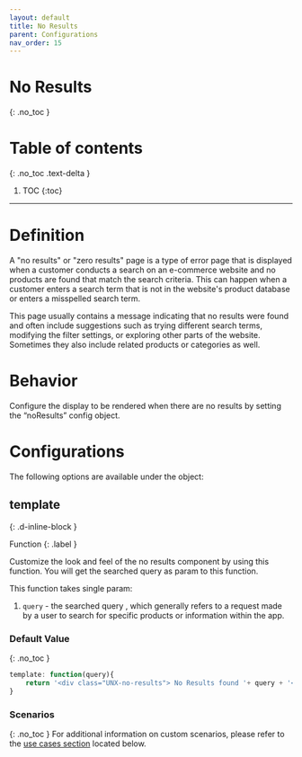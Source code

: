 ```yaml
---
layout: default
title: No Results
parent: Configurations
nav_order: 15
---
```


# No Results
{: .no_toc }

# Table of contents
{: .no_toc .text-delta }

1. TOC
{:toc}

---
# Definition

A "no results" or "zero results" page is a type of error page that is displayed when a customer conducts a search on an e-commerce website and no products are found that match the search criteria. This can happen when a customer enters a search term that is not in the website's product database or enters a misspelled search term.

This page usually contains a message indicating that no results were found and often include suggestions such as trying different search terms, modifying the filter settings, or exploring other parts of the website. Sometimes they also include related products or categories as well.

# Behavior

Configure the display to be rendered when there are no results by setting the “noResults” config object.

# Configurations

The following options are available under the object:  

## template
{: .d-inline-block }

Function
{: .label }

Customize the look and feel of the no results component by using this function. You will get the searched query as param to this function.

This function takes single param:

1. `query` - the searched query , which generally refers to a request made by a user to search for specific products or information within the app.

### Default Value
{: .no_toc }
```js
template: function(query){
    return '<div class="UNX-no-results"> No Results found '+ query + '</div>'
}
```	
### Scenarios
{: .no_toc }
For additional information on custom scenarios, please refer to the [use cases section](#usecases) located below.

